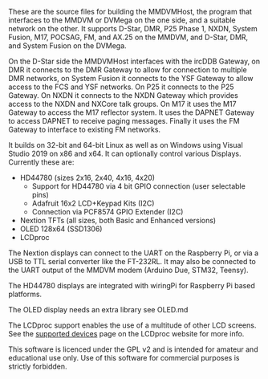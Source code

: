 These are the source files for building the MMDVMHost, the program that
interfaces to the MMDVM or DVMega on the one side, and a suitable network on
the other. It supports D-Star, DMR, P25 Phase 1, NXDN, System Fusion, M17,
POCSAG, FM, and AX.25 on the MMDVM, and D-Star, DMR, and System Fusion on the DVMega.

On the D-Star side the MMDVMHost interfaces with the ircDDB Gateway, on DMR it
connects to the DMR Gateway to allow for connection to multiple DMR networks,
on System Fusion it connects to the YSF Gateway to allow
access to the FCS and YSF networks. On P25 it connects to the P25 Gateway. On
NXDN it connects to the NXDN Gateway which provides access to the NXDN and
NXCore talk groups. On M17 it uses the M17 Gateway to access the M17 reflector system.
It uses the DAPNET Gateway to access DAPNET to receive
paging messages. Finally it uses the FM Gateway to interface to existing FM
networks.

It builds on 32-bit and 64-bit Linux as well as on Windows using Visual Studio
2019 on x86 and x64. It can optionally control various Displays. Currently
these are:

- HD44780 (sizes 2x16, 2x40, 4x16, 4x20)
	- Support for HD44780 via 4 bit GPIO connection (user selectable pins)
	- Adafruit 16x2 LCD+Keypad Kits (I2C)
	- Connection via PCF8574 GPIO Extender (I2C)
- Nextion TFTs (all sizes, both Basic and Enhanced versions)
- OLED 128x64 (SSD1306)
- LCDproc

The Nextion displays can connect to the UART on the Raspberry Pi, or via a USB
to TTL serial converter like the FT-232RL. It may also be connected to the UART
output of the MMDVM modem (Arduino Due, STM32, Teensy).

The HD44780 displays are integrated with wiringPi for Raspberry Pi based
platforms.

The OLED display needs an extra library see OLED.md

The LCDproc support enables the use of a multitude of other LCD screens. See
the [supported devices](http://lcdproc.omnipotent.net/hardware.php3) page on
the LCDproc website for more info.

This software is licenced under the GPL v2 and is intended for amateur and
educational use only. Use of this software for commercial purposes is strictly
forbidden.
